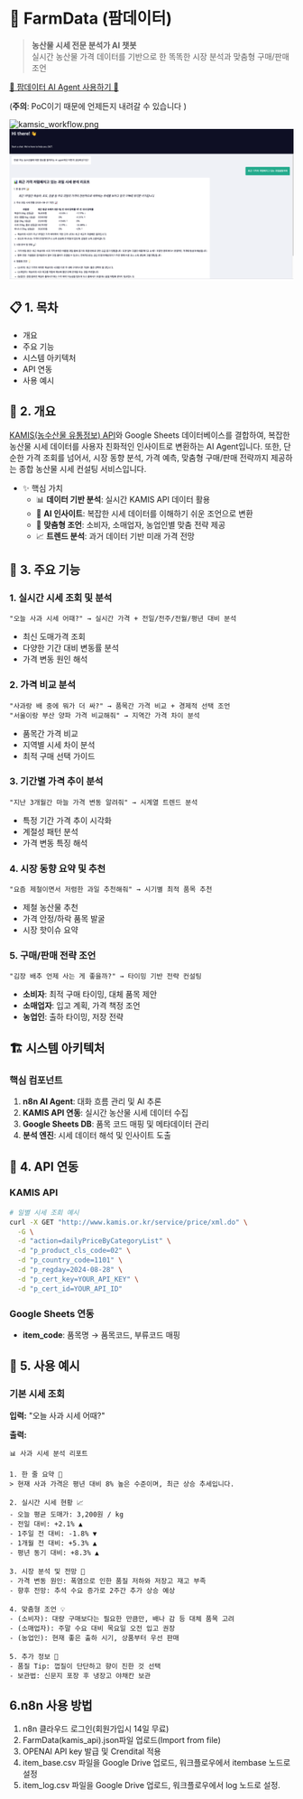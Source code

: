 # 🌾 FarmData (팜데이터)

> **농산물 시세 전문 분석가 AI 챗봇**  
> 실시간 농산물 가격 데이터를 기반으로 한 똑똑한 시장 분석과 맞춤형 구매/판매 조언

[🔗 팜데이터 AI Agent 사용하기 🛜](https://ggplot.app.n8n.cloud/webhook/829e88d2-6a2c-49b2-9dda-67642b69fe67/chat)

(**주의**: PoC이기 때문에 언제든지 내려갈 수 있습니다 )

![kamsic_workflow.png](./kamis_workflow.gif)
![kamsic_sc.png](./kamis_sc.png)

## 📋 1. 목차
- 개요
- 주요 기능
- 시스템 아키텍처
- API 연동
- 사용 예시

## 🎯 2. 개요

 [KAMIS(농수산물 유통정보) API](https://www.kamis.or.kr/customer/reference/openapi_list.do)와 Google Sheets 데이터베이스를 결합하여, 복잡한 농산물 시세 데이터를 사용자 친화적인 인사이트로 변환하는 AI Agent입니다. 또한, 단순한 가격 조회를 넘어서, 시장 동향 분석, 가격 예측, 맞춤형 구매/판매 전략까지 제공하는 종합 농산물 시세 컨설팅 서비스입니다.

- ✨ 핵심 가치
  - 📊 **데이터 기반 분석**: 실시간 KAMIS API 데이터 활용
  - 🧠 **AI 인사이트**: 복잡한 시세 데이터를 이해하기 쉬운 조언으로 변환
  - 🎯 **맞춤형 조언**: 소비자, 소매업자, 농업인별 맞춤 전략 제공
  - 📈 **트렌드 분석**: 과거 데이터 기반 미래 가격 전망


## 🚀 3. 주요 기능

### 1. 실시간 시세 조회 및 분석
```
"오늘 사과 시세 어때?" → 실시간 가격 + 전일/전주/전월/평년 대비 분석
```
- 최신 도매가격 조회
- 다양한 기간 대비 변동률 분석
- 가격 변동 원인 해석

### 2. 가격 비교 분석
```
"사과랑 배 중에 뭐가 더 싸?" → 품목간 가격 비교 + 경제적 선택 조언
"서울이랑 부산 양파 가격 비교해줘" → 지역간 가격 차이 분석
```
- 품목간 가격 비교
- 지역별 시세 차이 분석
- 최적 구매 선택 가이드

### 3. 기간별 가격 추이 분석
```
"지난 3개월간 마늘 가격 변동 알려줘" → 시계열 트렌드 분석
```
- 특정 기간 가격 추이 시각화
- 계절성 패턴 분석
- 가격 변동 특징 해석

### 4. 시장 동향 요약 및 추천
```
"요즘 제철이면서 저렴한 과일 추천해줘" → 시기별 최적 품목 추천
```
- 제철 농산물 추천
- 가격 안정/하락 품목 발굴
- 시장 핫이슈 요약

### 5. 구매/판매 전략 조언
```
"김장 배추 언제 사는 게 좋을까?" → 타이밍 기반 전략 컨설팅
```
- **소비자**: 최적 구매 타이밍, 대체 품목 제안
- **소매업자**: 입고 계획, 가격 책정 조언  
- **농업인**: 출하 타이밍, 저장 전략

## 🏗️ 시스템 아키텍처




### 핵심 컴포넌트

1. **n8n AI Agent**: 대화 흐름 관리 및 AI 추론
2. **KAMIS API 연동**: 실시간 농산물 시세 데이터 수집
3. **Google Sheets DB**: 품목 코드 매핑 및 메타데이터 관리
4. **분석 엔진**: 시세 데이터 해석 및 인사이트 도출

## 🔌 4. API 연동

### KAMIS API
```bash
# 일별 시세 조회 예시
curl -X GET "http://www.kamis.or.kr/service/price/xml.do" \
  -G \
  -d "action=dailyPriceByCategoryList" \
  -d "p_product_cls_code=02" \
  -d "p_country_code=1101" \
  -d "p_regday=2024-08-28" \
  -d "p_cert_key=YOUR_API_KEY" \
  -d "p_cert_id=YOUR_API_ID"
```

### Google Sheets 연동
- **item_code**: 품목명 → 품목코드, 부류코드 매핑

## 💬 5. 사용 예시

### 기본 시세 조회
**입력:** "오늘 사과 시세 어때?"

**출력:**
```
📊 사과 시세 분석 리포트

1. 한 줄 요약 📝
> 현재 사과 가격은 평년 대비 8% 높은 수준이며, 최근 상승 추세입니다.

2. 실시간 시세 현황 📈
- 오늘 평균 도매가: 3,200원 / kg
- 전일 대비: +2.1% ▲
- 1주일 전 대비: -1.8% ▼
- 1개월 전 대비: +5.3% ▲
- 평년 동기 대비: +8.3% ▲

3. 시장 분석 및 전망 🔎
- 가격 변동 원인: 폭염으로 인한 품질 저하와 저장고 재고 부족
- 향후 전망: 추석 수요 증가로 2주간 추가 상승 예상

4. 맞춤형 조언 💡
- (소비자): 대량 구매보다는 필요한 만큼만, 배나 감 등 대체 품목 고려
- (소매업자): 주말 수요 대비 목요일 오전 입고 권장
- (농업인): 현재 좋은 출하 시기, 상품부터 우선 판매

5. 추가 정보 📌
- 품질 Tip: 껍질이 단단하고 향이 진한 것 선택
- 보관법: 신문지 포장 후 냉장고 야채칸 보관
```

## 6.n8n 사용 방법

1. n8n 클라우드 로그인(회원가입시 14일 무료)
2. FarmData(kamis_api).json파일 업로드(Import from file)
3. OPENAI API key 발급 및 Crendital 적용
4. item_base.csv 파일을 Google Drive 업로드, 워크플로우에서 itembase 노드로 설정
5. item_log.csv 파일을 Google Drive 업로드, 워크플로우에서 log 노드로 설정.